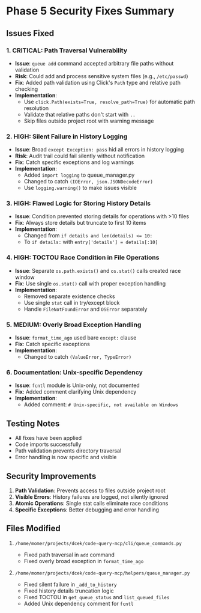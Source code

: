 # Phase 5 Security Fixes Summary

## Issues Fixed

### 1. CRITICAL: Path Traversal Vulnerability
- **Issue**: `queue add` command accepted arbitrary file paths without validation
- **Risk**: Could add and process sensitive system files (e.g., `/etc/passwd`)
- **Fix**: Added path validation using Click's `Path` type and relative path checking
- **Implementation**:
  - Use `click.Path(exists=True, resolve_path=True)` for automatic path resolution
  - Validate that relative paths don't start with `..`
  - Skip files outside project root with warning message

### 2. HIGH: Silent Failure in History Logging
- **Issue**: Broad `except Exception: pass` hid all errors in history logging
- **Risk**: Audit trail could fail silently without notification
- **Fix**: Catch specific exceptions and log warnings
- **Implementation**:
  - Added `import logging` to queue_manager.py
  - Changed to catch `(IOError, json.JSONDecodeError)`
  - Use `logging.warning()` to make issues visible

### 3. HIGH: Flawed Logic for Storing History Details
- **Issue**: Condition prevented storing details for operations with >10 files
- **Fix**: Always store details but truncate to first 10 items
- **Implementation**:
  - Changed from `if details and len(details) <= 10:` 
  - To `if details:` with `entry['details'] = details[:10]`

### 4. HIGH: TOCTOU Race Condition in File Operations
- **Issue**: Separate `os.path.exists()` and `os.stat()` calls created race window
- **Fix**: Use single `os.stat()` call with proper exception handling
- **Implementation**:
  - Removed separate existence checks
  - Use single `stat` call in try/except block
  - Handle `FileNotFoundError` and `OSError` separately

### 5. MEDIUM: Overly Broad Exception Handling
- **Issue**: `format_time_ago` used bare `except:` clause
- **Fix**: Catch specific exceptions
- **Implementation**:
  - Changed to catch `(ValueError, TypeError)`

### 6. Documentation: Unix-specific Dependency
- **Issue**: `fcntl` module is Unix-only, not documented
- **Fix**: Added comment clarifying Unix dependency
- **Implementation**:
  - Added comment: `# Unix-specific, not available on Windows`

## Testing Notes
- All fixes have been applied
- Code imports successfully
- Path validation prevents directory traversal
- Error handling is now specific and visible

## Security Improvements
1. **Path Validation**: Prevents access to files outside project root
2. **Visible Errors**: History failures are logged, not silently ignored
3. **Atomic Operations**: Single stat calls eliminate race conditions
4. **Specific Exceptions**: Better debugging and error handling

## Files Modified
1. `/home/momer/projects/dcek/code-query-mcp/cli/queue_commands.py`
   - Fixed path traversal in `add` command
   - Fixed overly broad exception in `format_time_ago`

2. `/home/momer/projects/dcek/code-query-mcp/helpers/queue_manager.py`
   - Fixed silent failure in `_add_to_history`
   - Fixed history details truncation logic
   - Fixed TOCTOU in `get_queue_status` and `list_queued_files`
   - Added Unix dependency comment for `fcntl`